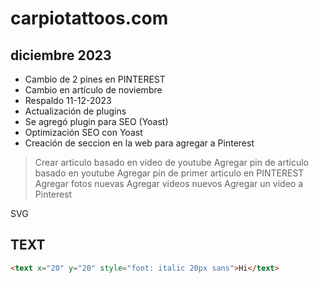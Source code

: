 # carpiotattoos.com

## diciembre 2023

* Cambio de 2 pines en PINTEREST
* Cambio en artículo de noviembre
* Respaldo 11-12-2023
* Actualización de plugins
* Se agregó plugin para SEO (Yoast)
* Optimización SEO con Yoast
* Creación de seccion en la web para agregar a Pinterest


>Crear articulo basado en video de youtube
>Agregar pin de articulo basado en youtube
>Agregar pin de primer articulo en PINTEREST
>Agregar fotos nuevas
>Agregar videos nuevos
>Agregar un video a Pinterest




SVG

## TEXT

```html
<text x="20" y="20" style="font: italic 20px sans">Hi</text>

```

